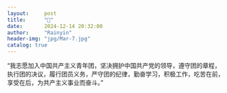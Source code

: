 ```yaml
---
layout:     post
title:      "🫡"
date:       2024-12-14 20:32:00
author:     "Rainyin"
header-img: "jpg/Mar-7.jpg"
catalog: true
---
```

“我志愿加入中国共产主义青年团，坚决拥护中国共产党的领导，遵守团的章程，执行团的决议，履行团员义务，严守团的纪律，勤奋学习，积极工作，吃苦在前，享受在后，为共产主义事业而奋斗。”
